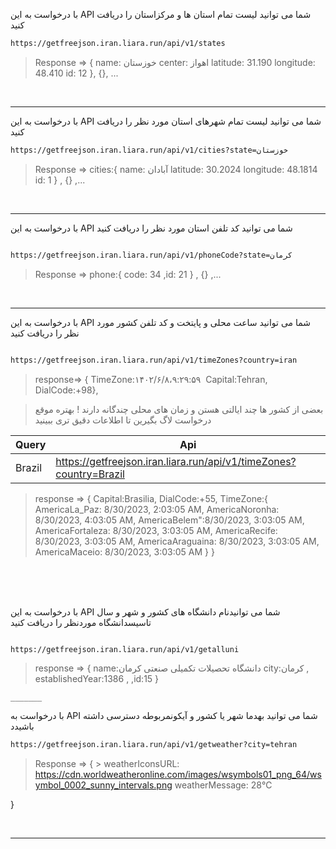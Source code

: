 
با درخواست به این API شما می توانید لیست تمام استان ها و مرکزاستان را دریافت کنید

```sh
https://getfreejson.iran.liara.run/api/v1/states

```

>Response => 
{
  name: خوزستان
  center: اهواز
  latitude: 31.190
  longitude: 48.410
  id: 12
},
{}, ...

<br>

_______
با درخواست به این API شما می توانید لیست تمام شهرهای استان مورد نظر را دریافت کنید

```sh
https://getfreejson.iran.liara.run/api/v1/cities?state=خوزستان

```
>Response => 
cities:{ name: آبادان  latitude: 30.2024 longitude: 48.1814 id: 1  } , {} ,...

<br>

___________
با درخواست به این API شما می توانید کد تلفن استان مورد نظر را دریافت کنید

```sh

https://getfreejson.iran.liara.run/api/v1/phoneCode?state=کرمان

```

>Response => 
phone:{ code: 34 ,id: 21 } , {} ,...

<br>

________
با درخواست به این API شما می توانید ساعت محلی و پایتخت و کد تلفن کشور مورد نظر را دریافت کنید


```sh

https://getfreejson.iran.liara.run/api/v1/timeZones?country=iran

```

>response=> { TimeZone:۱۴۰۲/۶/۸،‏ ۹:۲۹:۵۹ Capital:Tehran,  DialCode:+98},

>بعضی از کشور ها چند ایالتی هستن و زمان های محلی چندگانه دارند ! بهتره موقع درخواست لاگ بگیرین تا اطلاعات دقیق تری ببینید

| Query | Api |
| ------ | ------ |
| Brazil | https://getfreejson.iran.liara.run/api/v1/timeZones?country=Brazil |

>response =>
{
     Capital:Brasilia,  DialCode:+55, 
     TimeZone:{ 
        AmericaLa_Paz: 8/30/2023, 2:03:05 AM, 
        AmericaNoronha: 8/30/2023, 4:03:05 AM, 
        AmericaBelem":8/30/2023, 3:03:05 AM, 
        AmericaFortaleza: 8/30/2023, 3:03:05 AM, 
        AmericaRecife: 8/30/2023, 3:03:05 AM,
        AmericaAraguaina: 8/30/2023, 3:03:05 AM,
        AmericaMaceio: 8/30/2023, 3:03:05 AM 
              }
    }

<br>
<br>
<br>

با درخواست به این API شما می توانیدنام دانشگاه های کشور و شهر و سال تاسیسدانشگاه موردنظر را دریافت کنید

```sh

https://getfreejson.iran.liara.run/api/v1/getalluni

```

> response =>
{ 
    name:دانشگاه تحصیلات تکمیلی صنعتی کرمان 
    city:کرمان ,
    establishedYear:1386 ,
    ,id:15 
    }

    _______
با درخواست به API شما می توانید بهدما شهر یا کشور و آیکونمربوطه دسترسی داشته باشیدد

```sh
https://getfreejson.iran.liara.run/api/v1/getweather?city=tehran

```
>Response => {
    > weatherIconsURL: https://cdn.worldweatheronline.com/images/wsymbols01_png_64/wsymbol_0002_sunny_intervals.png
>  weatherMessage: 28℃

}

<br>

___________

